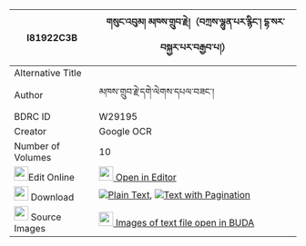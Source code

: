 |I81922C3B|གསུང་འབུམ། མཁས་གྲུབ་རྗེ།（བཀྲས་ལྷུན་པར་རྙིང་། དྷ་སར་བསྐྱར་པར་བརྒྱབ་པ།） 
| --- | --- 
|Alternative Title |
|Author| མཁས་གྲུབ་རྗེ་དགེ་ལེགས་དཔལ་བཟང་།
|BDRC ID | W29195
|Creator | Google OCR
|Number of Volumes| 10
|<img width="25" src="https://img.icons8.com/color/25/000000/edit-property.png">Edit Online| [<img width="25" src="https://avatars.githubusercontent.com/u/45091458?s=200&v=4"> Open in Editor](http://editor.openpecha.org/I81922C3B)
|<img width="25" src="https://img.icons8.com/fluent/48/000000/download-2.png"/>  Download | [![](https://img.icons8.com/color/20/000000/txt.png)Plain Text](https://github.com/Openpecha/I81922C3B/releases/download/v2/sungbum_khedrub_je_tre_lhunpa__plain_I81922C3B.zip), [![](https://img.icons8.com/color/20/000000/txt.png)Text with Pagination](https://github.com/Openpecha/I81922C3B/releases/download/v2/sungbum_khedrub_je_tre_lhunpa__pages_I81922C3B.zip)
|<img width="25" src="https://img.icons8.com/plasticine/100/000000/pictures-folder.png"/>  Source Images | [<img width="25" src="https://library.bdrc.io/icons/BUDA-small.svg"> Images of text file open in BUDA](https://library.bdrc.io/show/bdr:W29195)